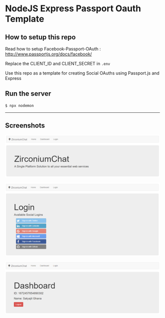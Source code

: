 # NodeJS Express Passport Oauth Template

## How to setup this repo

Read how to setup Facebook-Passport-OAuth : http://www.passportjs.org/docs/facebook/

Replace the CLIENT_ID and CLIENT_SECRET in `.env`

Use this repo as a template for creating Social OAuths using Passport.js and Express

## Run the server

```bash
$ npx nodemon
```

---

## Screenshots

![home](screenshots/home.png)

![login](screenshots/login.png)

![dashboard](screenshots/dashboard.png)

